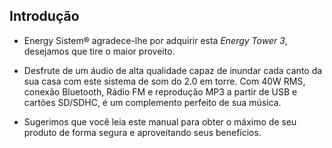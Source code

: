## Introdução 

* Energy Sistem® agradece-lhe por adquirir esta *Energy Tower 3*, desejamos que tire o maior proveito.

* Desfrute de um áudio de alta qualidade capaz de inundar cada canto da sua casa com este sistema de som do 2.0 em torre. Com 40W RMS, conexão Bluetooth, Rádio FM e reprodução MP3 a partir de USB e cartões SD/SDHC, é um complemento perfeito de sua música. 

* Sugerimos que você leia este manual para obter o máximo de seu produto de forma segura e aproveitando seus benefícios.
